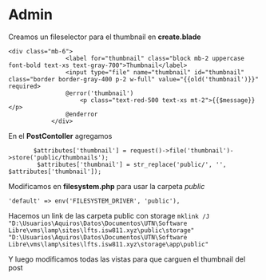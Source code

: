 # Admin

Creamos un fileselector para el thumbnail en **create.blade**

```
<div class="mb-6">
                <label for="thumbnail" class="block mb-2 uppercase font-bold text-xs text-gray-700">Thumbnail</label>
                <input type="file" name="thumbnail" id="thumbnail" class="border border-gray-400 p-2 w-full" value="{{old('thumbnail')}}" required>
                @error('thumbnail')
                    <p class="text-red-500 text-xs mt-2">{{$message}}</p>
                @enderror
            </div>
```

En el **PostContoller** agregamos

```
       $attributes['thumbnail'] = request()->file('thumbnail')->store('public/thumbnails');
        $attributes['thumbnail'] = str_replace('public/', '', $attributes['thumbnail']);

```

Modificamos en **filesystem.php** para usar la carpeta _public_

```
'default' => env('FILESYSTEM_DRIVER', 'public'),

```

Hacemos un link de las carpeta public con storage
`mklink /J "D:\Usuarios\Aquiros\Datos\Documentos\UTN\Software Libre\vms\lamp\sites\lfts.isw811.xyz\public\storage" "D:\Usuarios\Aquiros\Datos\Documentos\UTN\Software Libre\vms\lamp\sites\lfts.isw811.xyz\storage\app\public" `

Y luego modificamos todas las vistas para que carguen el thumbnail del post
